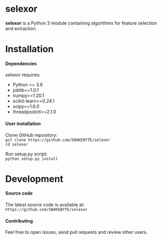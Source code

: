 # selexor
**selexor** is a Python 3 module containing algorithms for feature selection and extraction.

# Installation
#### Dependencies
selexor requires:
- Python >= 3.6
- joblib==1.0.1
- numpy==1.20.1
- scikit-learn==0.24.1
- scipy==1.6.0
- threadpoolctl==2.1.0

#### User installation
Clone GitHub repository:\
``git clone https://github.com/SN4KEBYTE/selexor``  
``cd selexor``

Run setup.py script:\
``python setup.py install``

# Development
#### Source code
The latest source code is available at:\
``https://github.com/SN4KEBYTE/selexor``

#### Contributing
Feel free to open issues, send pull requests and review other users.